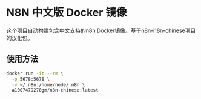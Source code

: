 # N8N 中文版 Docker 镜像

这个项目自动构建包含中文支持的n8n Docker镜像。基于[n8n-i18n-chinese](https://github.com/other-blowsnow/n8n-i18n-chinese)项目的汉化包。

## 使用方法

```bash
docker run -it --rm \
  -p 5678:5678 \
  -v ~/.n8n:/home/node/.n8n \
  a1007479270gm/n8n-chinese:latest
  